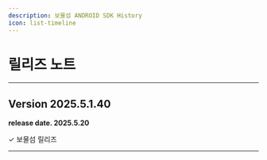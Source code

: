 ```yaml
---
description: 보물섬 ANDROID SDK History
icon: list-timeline
---
```


# 릴리즈 노트

***

## Version 2025.5.1.40

**release date. 2025.5.20**

✓ 보물섬 릴리즈

***

